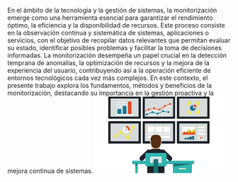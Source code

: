 En el ámbito de la tecnología y la gestión de sistemas, la monitorización emerge como una herramienta esencial para garantizar el rendimiento óptimo, la eficiencia y la disponibilidad de recursos. Este proceso consiste en la observación continua y sistemática de sistemas, aplicaciones o servicios, con el objetivo de recopilar datos relevantes que permitan evaluar su estado, identificar posibles problemas y facilitar la toma de decisiones informadas. La monitorización desempeña un papel crucial en la detección temprana de anomalías, la optimización de recursos y la mejora de la experiencia del usuario, contribuyendo así a la operación eficiente de entornos tecnológicos cada vez más complejos. En este contexto, el presente trabajo explora los fundamentos, métodos y beneficios de la monitorización, destacando su importancia en la gestión proactiva y la mejora continua de sistemas.
![img13](/img/monito.png)

